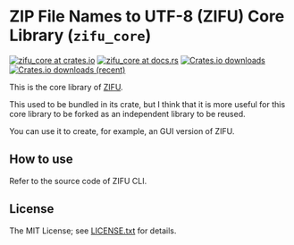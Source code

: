 # **ZI**P **F**ile Names to **U**TF-8 (ZIFU) Core Library (`zifu_core`)

[![zifu_core at crates.io](https://img.shields.io/crates/v/zifu_core.svg)](https://crates.io/crates/zifu_core)
[![zifu_core at docs.rs](https://docs.rs/zifu_core/badge.svg)](https://docs.rs/zifu_core/)
[![Crates.io downloads](https://img.shields.io/crates/d/zifu_core)](https://crates.io/crates/zifu_core)
[![Crates.io downloads (recent)](https://img.shields.io/crates/dr/zifu_core)]((https://crates.io/crates/zifu_core))

This is the core library of [ZIFU](https://github.com/tats-u/zifu).

This used to be bundled in its crate, but I think that it is more useful for this core library to be forked as an independent library to be reused.

You can use it to create, for example, an GUI version of ZIFU.

## How to use

Refer to the source code of ZIFU CLI.

## License

The MIT License; see [LICENSE.txt](LICENSE.txt) for details.
